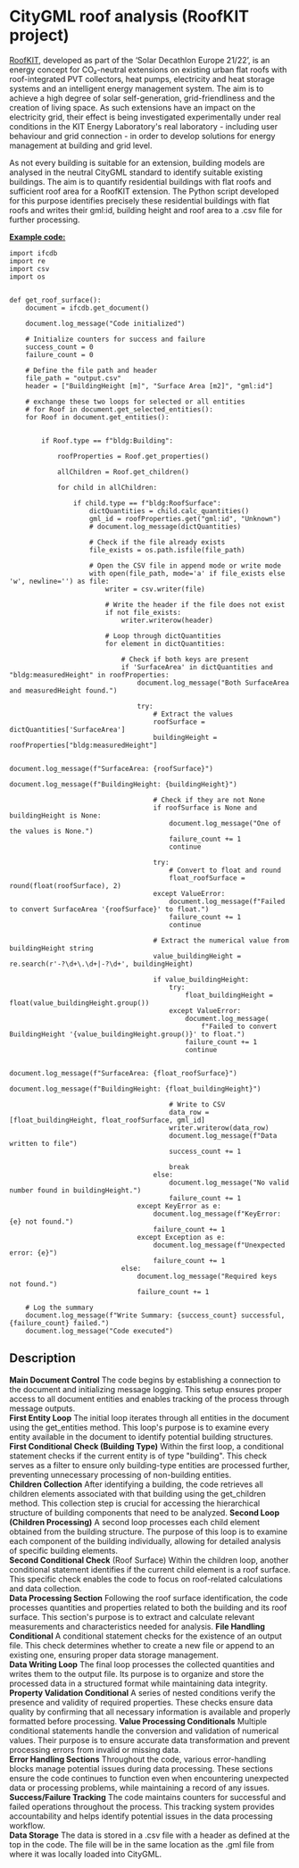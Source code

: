 # CityGML roof analysis (RoofKIT project)

[RoofKIT](https://roofkit.de/), developed as part of the ‘Solar Decathlon Europe 21/22’, is an energy concept for CO₂-neutral extensions on existing urban flat roofs with roof-integrated PVT collectors, heat pumps, electricity and heat storage systems and an intelligent energy management system. The aim is to achieve a high degree of solar self-generation, grid-friendliness and the creation of living space. As such extensions have an impact on the electricity grid, their effect is being investigated experimentally under real conditions in the KIT Energy Laboratory's real laboratory - including user behaviour and grid connection - in order to develop solutions for energy management at building and grid level.
 
As not every building is suitable for an extension, building models are analysed in the neutral CityGML standard to identify suitable existing buildings. The aim is to quantify residential buildings with flat roofs and sufficient roof area for a RoofKIT extension. The Python script developed for this purpose identifies precisely these residential buildings with flat roofs and writes their gml:id, building height and roof area to a .csv file for further processing.

<u>__Example code:__</u>
```
import ifcdb
import re
import csv
import os


def get_roof_surface():
    document = ifcdb.get_document()

    document.log_message("Code initialized")

    # Initialize counters for success and failure
    success_count = 0
    failure_count = 0

    # Define the file path and header
    file_path = "output.csv"
    header = ["BuildingHeight [m]", "Surface Area [m2]", "gml:id"]

    # exchange these two loops for selected or all entities
    # for Roof in document.get_selected_entities():
    for Roof in document.get_entities():


        if Roof.type == f"bldg:Building":

            roofProperties = Roof.get_properties()

            allChildren = Roof.get_children()

            for child in allChildren:

                if child.type == f"bldg:RoofSurface":
                    dictQuantities = child.calc_quantities()
                    gml_id = roofProperties.get("gml:id", "Unknown")
                    # document.log_message(dictQuantities)

                    # Check if the file already exists
                    file_exists = os.path.isfile(file_path)

                    # Open the CSV file in append mode or write mode
                    with open(file_path, mode='a' if file_exists else 'w', newline='') as file:
                        writer = csv.writer(file)

                        # Write the header if the file does not exist
                        if not file_exists:
                            writer.writerow(header)

                        # Loop through dictQuantities
                        for element in dictQuantities:

                            # Check if both keys are present
                            if 'SurfaceArea' in dictQuantities and "bldg:measuredHeight" in roofProperties:
                                document.log_message("Both SurfaceArea and measuredHeight found.")

                                try:
                                    # Extract the values
                                    roofSurface = dictQuantities['SurfaceArea']
                                    buildingHeight = roofProperties["bldg:measuredHeight"]

                                    document.log_message(f"SurfaceArea: {roofSurface}")
                                    document.log_message(f"BuildingHeight: {buildingHeight}")

                                    # Check if they are not None
                                    if roofSurface is None and buildingHeight is None:
                                        document.log_message("One of the values is None.")
                                        failure_count += 1
                                        continue

                                    try:
                                        # Convert to float and round
                                        float_roofSurface = round(float(roofSurface), 2)
                                    except ValueError:
                                        document.log_message(f"Failed to convert SurfaceArea '{roofSurface}' to float.")
                                        failure_count += 1
                                        continue

                                    # Extract the numerical value from buildingHeight string
                                    value_buildingHeight = re.search(r'-?\d+\.\d+|-?\d+', buildingHeight)

                                    if value_buildingHeight:
                                        try:
                                            float_buildingHeight = float(value_buildingHeight.group())
                                        except ValueError:
                                            document.log_message(
                                                f"Failed to convert BuildingHeight '{value_buildingHeight.group()}' to float.")
                                            failure_count += 1
                                            continue

                                        document.log_message(f"SurfaceArea: {float_roofSurface}")
                                        document.log_message(f"BuildingHeight: {float_buildingHeight}")

                                        # Write to CSV
                                        data_row = [float_buildingHeight, float_roofSurface, gml_id]
                                        writer.writerow(data_row)
                                        document.log_message(f"Data written to file")
                                        success_count += 1

                                        break
                                    else:
                                        document.log_message("No valid number found in buildingHeight.")
                                        failure_count += 1
                                except KeyError as e:
                                    document.log_message(f"KeyError: {e} not found.")
                                    failure_count += 1
                                except Exception as e:
                                    document.log_message(f"Unexpected error: {e}")
                                    failure_count += 1
                            else:
                                document.log_message("Required keys not found.")
                                failure_count += 1

    # Log the summary
    document.log_message(f"Write Summary: {success_count} successful, {failure_count} failed.")
    document.log_message("Code executed")

```

## Description

__Main Document Control__ The code begins by establishing a connection to the document and initializing message logging. This setup ensures proper access to all document entities and enables tracking of the process through message outputs.  
__First Entity Loop__ The initial loop iterates through all entities in the document using the get_entities method. This loop's purpose is to examine every entity available in the document to identify potential building structures.  
__First Conditional Check (Building Type)__ Within the first loop, a conditional statement checks if the current entity is of type "building". This check serves as a filter to ensure only building-type entities are processed further, preventing unnecessary processing of non-building entities.  
__Children Collection__ After identifying a building, the code retrieves all children elements associated with that building using the get_children method. This collection step is crucial for accessing the hierarchical structure of building components that need to be analyzed.
__Second Loop (Children Processing)__ A second loop processes each child element obtained from the building structure. The purpose of this loop is to examine each component of the building individually, allowing for detailed analysis of specific building elements.  
__Second Conditional Check__ (Roof Surface) Within the children loop, another conditional statement identifies if the current child element is a roof surface. This specific check enables the code to focus on roof-related calculations and data collection.  
__Data Processing Section__ Following the roof surface identification, the code processes quantities and properties related to both the building and its roof surface. This section's purpose is to extract and calculate relevant measurements and characteristics needed for analysis.
__File Handling Conditional__ A conditional statement checks for the existence of an output file. This check determines whether to create a new file or append to an existing one, ensuring proper data storage management.  
__Data Writing Loop__ The final loop processes the collected quantities and writes them to the output file. Its purpose is to organize and store the processed data in a structured format while maintaining data integrity.  
__Property Validation Conditional__ A series of nested conditions verify the presence and validity of required properties. These checks ensure data quality by confirming that all necessary information is available and properly formatted before processing.
__Value Processing Conditionals__ Multiple conditional statements handle the conversion and validation of numerical values. Their purpose is to ensure accurate data transformation and prevent processing errors from invalid or missing data.  
__Error Handling Sections__ Throughout the code, various error-handling blocks manage potential issues during data processing. These sections ensure the code continues to function even when encountering unexpected data or processing problems, while maintaining a record of any issues.
__Success/Failure Tracking__ The code maintains counters for successful and failed operations throughout the process. This tracking system provides accountability and helps identify potential issues in the data processing workflow.  
__Data Storage__ The data is stored in a .csv file with a header as defined at the top in the code. The file will be in the same location as the .gml file from where it was locally loaded into CityGML.
